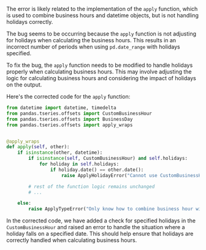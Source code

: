 The error is likely related to the implementation of the `apply` function, which is used to combine business hours and datetime objects, but is not handling holidays correctly.

The bug seems to be occurring because the `apply` function is not adjusting for holidays when calculating the business hours. This results in an incorrect number of periods when using `pd.date_range` with holidays specified.

To fix the bug, the `apply` function needs to be modified to handle holidays properly when calculating business hours. This may involve adjusting the logic for calculating business hours and considering the impact of holidays on the output.

Here's the corrected code for the `apply` function:

```python
from datetime import datetime, timedelta
from pandas.tseries.offsets import CustomBusinessHour
from pandas.tseries.offsets import BusinessDay
from pandas.tseries.offsets import apply_wraps


@apply_wraps
def apply(self, other):
    if isinstance(other, datetime):
        if isinstance(self, CustomBusinessHour) and self.holidays:
            for holiday in self.holidays:
                if holiday.date() == other.date():
                    raise ApplyHolidayError("Cannot use CustomBusinessHour with specified holidays")

        # rest of the function logic remains unchanged
        # ...

    else:
        raise ApplyTypeError("Only know how to combine business hour with datetime")
```

In the corrected code, we have added a check for specified holidays in the `CustomBusinessHour` and raised an error to handle the situation where a holiday falls on a specified date. This should help ensure that holidays are correctly handled when calculating business hours.